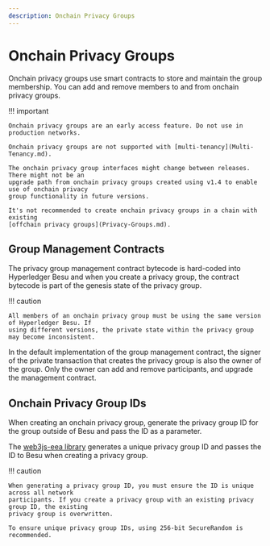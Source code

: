 ```yaml
---
description: Onchain Privacy Groups
---
```


# Onchain Privacy Groups

Onchain privacy groups use smart contracts to store and maintain the group membership. You can add
and remove members to and from onchain privacy groups.

!!! important

    Onchain privacy groups are an early access feature. Do not use in production networks.

    Onchain privacy groups are not supported with [multi-tenancy](Multi-Tenancy.md).

    The onchain privacy group interfaces might change between releases. There might not be an
    upgrade path from onchain privacy groups created using v1.4 to enable use of onchain privacy
    group functionality in future versions.

    It's not recommended to create onchain privacy groups in a chain with existing
    [offchain privacy groups](Privacy-Groups.md).

## Group Management Contracts

The privacy group management contract bytecode is hard-coded into Hyperledger Besu and when you
create a privacy group, the contract bytecode is part of the genesis state of the privacy group.

!!! caution

    All members of an onchain privacy group must be using the same version of Hyperledger Besu. If
    using different versions, the private state within the privacy group may become inconsistent.

In the default implementation of the group management contract, the signer of the private transaction
that creates the privacy group is also the owner of the group. Only the owner can add and remove participants,
and upgrade the management contract.

## Onchain Privacy Group IDs

When creating an onchain privacy group, generate the privacy group ID for the group outside of Besu
and pass the ID as a parameter.

The [web3js-eea library](../../HowTo/Use-Privacy/Use-OnChainPrivacy.md) generates a unique privacy
group ID and passes the ID to Besu when creating a privacy group.

!!! caution

    When generating a privacy group ID, you must ensure the ID is unique across all network
    participants. If you create a privacy group with an existing privacy group ID, the existing
    privacy group is overwritten.

    To ensure unique privacy group IDs, using 256-bit SecureRandom is recommended.
